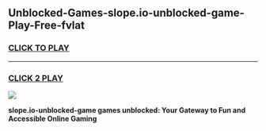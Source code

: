 
## Unblocked-Games-slope.io-unblocked-game-Play-Free-fvlat
<h3>
<a href="https://premium76.site?title=slope.io-unblocked-game&ref=18A1">CLICK TO PLAY</a></h3>
<hr>

<h3>
<a href="https://premium76.site?title=slope.io-unblocked-game&ref=18A1">CLICK 2 PLAY</a>
  
</h3>

<a href="https://premium76.site?title=slope.io-unblocked-game&ref=18A1"><img src="https://clearcache.store/games.png"></a>


**slope.io-unblocked-game games unblocked: Your Gateway to Fun and Accessible Online Gaming**
